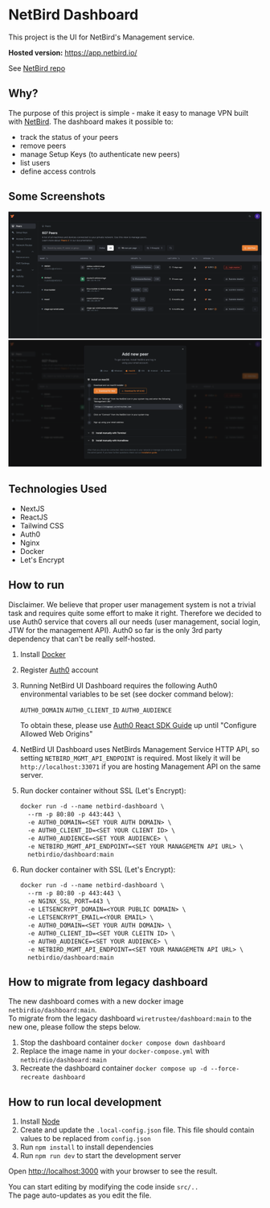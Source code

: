 # NetBird Dashboard

This project is the UI for NetBird's Management service.

**Hosted version:** https://app.netbird.io/

See [NetBird repo](https://github.com/netbirdio/netbird)

## Why?

The purpose of this project is simple - make it easy to manage VPN built with [NetBird](https://github.com/netbirdio/netbird).
The dashboard makes it possible to:
- track the status of your peers
- remove peers
- manage Setup Keys (to authenticate new peers)
- list users
- define access controls

## Some Screenshots
<img src="./src/assets/screenshots/peers.png" alt="peers"/>
<img src="./src/assets/screenshots/add-peer.png" alt="add-peer"/>


## Technologies Used

- NextJS
- ReactJS
- Tailwind CSS
- Auth0
- Nginx
- Docker
- Let's Encrypt

## How to run
Disclaimer. We believe that proper user management system is not a trivial task and requires quite some effort to make it right. Therefore we decided to
use Auth0 service that covers all our needs (user management, social login, JTW for the management API).
Auth0 so far is the only 3rd party dependency that can't be really self-hosted.

1. Install [Docker](https://docs.docker.com/get-docker/)
2. Register [Auth0](https://auth0.com/) account
3. Running NetBird UI Dashboard requires the following Auth0 environmental variables to be set (see docker command below):

   `AUTH0_DOMAIN` `AUTH0_CLIENT_ID` `AUTH0_AUDIENCE`

   To obtain these, please use [Auth0 React SDK Guide](https://auth0.com/docs/quickstart/spa/react/01-login#configure-auth0) up until "Configure Allowed Web Origins"

4. NetBird UI Dashboard uses NetBirds Management Service HTTP API, so setting `NETBIRD_MGMT_API_ENDPOINT` is required. Most likely it will be `http://localhost:33071` if you are hosting Management API on the same server.
5. Run docker container without SSL (Let's Encrypt):

   ```shell
   docker run -d --name netbird-dashboard \
     --rm -p 80:80 -p 443:443 \
     -e AUTH0_DOMAIN=<SET YOUR AUTH DOMAIN> \
     -e AUTH0_CLIENT_ID=<SET YOUR CLIENT ID> \
     -e AUTH0_AUDIENCE=<SET YOUR AUDIENCE> \
     -e NETBIRD_MGMT_API_ENDPOINT=<SET YOUR MANAGEMETN API URL> \
     netbirdio/dashboard:main
   ```
6. Run docker container with SSL (Let's Encrypt):

   ```shell
   docker run -d --name netbird-dashboard \
     --rm -p 80:80 -p 443:443 \
     -e NGINX_SSL_PORT=443 \
     -e LETSENCRYPT_DOMAIN=<YOUR PUBLIC DOMAIN> \
     -e LETSENCRYPT_EMAIL=<YOUR EMAIL> \
     -e AUTH0_DOMAIN=<SET YOUR AUTH DOMAIN> \
     -e AUTH0_CLIENT_ID=<SET YOUR CLEITN ID> \
     -e AUTH0_AUDIENCE=<SET YOUR AUDIENCE> \
     -e NETBIRD_MGMT_API_ENDPOINT=<SET YOUR MANAGEMETN API URL> \
     netbirdio/dashboard:main
   ```
   
## How to migrate from legacy dashboard

The new dashboard comes with a new docker image `netbirdio/dashboard:main`.  
To migrate from the legacy dashboard `wiretrustee/dashboard:main` to the new one, please follow the steps below.

1. Stop the dashboard container `docker compose down dashboard`
2. Replace the image name in your `docker-compose.yml` with `netbirdio/dashboard:main`
3. Recreate the dashboard container `docker compose up -d --force-recreate dashboard`


## How to run local development

1. Install [Node](https://nodejs.org/)
2. Create and update the `.local-config.json` file. This file should contain values to be replaced from `config.json`
3. Run `npm install` to install dependencies
4. Run `npm run dev` to start the development server

Open [http://localhost:3000](http://localhost:3000) with your browser to see the result.

You can start editing by modifying the code inside `src/..`  
The page auto-updates as you edit the file.